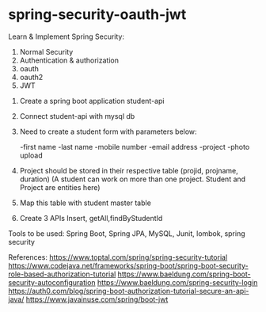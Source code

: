 # spring-security-oauth-jwt

Learn & Implement Spring Security:
1. Normal Security 
2. Authentication & authorization 
3. oauth 
4. oauth2  
5. JWT

1) Create a spring boot application student-api
2) Connect student-api with mysql db
3) Need to create a student form with parameters below:
		
	-first name
	-last name
	-mobile number
	-email address
	-project
	-photo upload
 
 4) Project should be stored in their respective table (projid, projname, duration)
 (A student can work on more than one project. Student and Project are entities here)
 5) Map this table with student master table	
 6) Create 3 APIs Insert, getAll,findByStudentId
  

Tools to be used: Spring Boot, Spring JPA, MySQL, Junit, lombok, spring security
		

References:
https://www.toptal.com/spring/spring-security-tutorial
https://www.codejava.net/frameworks/spring-boot/spring-boot-security-role-based-authorization-tutorial
https://www.baeldung.com/spring-boot-security-autoconfiguration
https://www.baeldung.com/spring-security-login
https://auth0.com/blog/spring-boot-authorization-tutorial-secure-an-api-java/
https://www.javainuse.com/spring/boot-jwt
